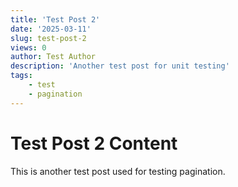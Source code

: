 ```yaml
---
title: 'Test Post 2'
date: '2025-03-11'
slug: test-post-2
views: 0
author: Test Author
description: 'Another test post for unit testing'
tags:
    - test
    - pagination
---
```


# Test Post 2 Content

This is another test post used for testing pagination.
